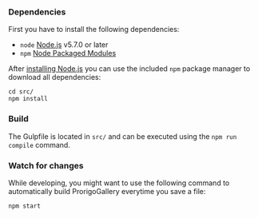 ### Dependencies

First you have to install the following dependencies:

- `node` [Node.js](http://nodejs.org) v5.7.0 or later
- `npm` [Node Packaged Modules](https://www.npmjs.org)

After [installing Node.js](http://nodejs.org) you can use the included `npm` package manager to download all dependencies:

	cd src/
	npm install

### Build

The Gulpfile is located in `src/` and can be executed using the `npm run compile` command.

### Watch for changes

While developing, you might want to use the following command to automatically build ProrigoGallery everytime you save a file:

	npm start